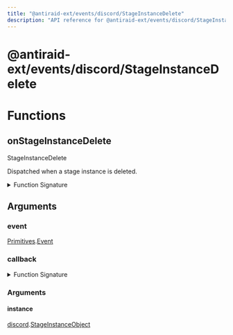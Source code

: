 ```yaml
---
title: "@antiraid-ext/events/discord/StageInstanceDelete"
description: "API reference for @antiraid-ext/events/discord/StageInstanceDelete"
---
```


<div id="@antiraid-ext/events/discord/StageInstanceDelete"></div>

# @antiraid-ext/events/discord/StageInstanceDelete

<div id="Functions"></div>

# Functions

<div id="onStageInstanceDelete"></div>

## onStageInstanceDelete

StageInstanceDelete



Dispatched when a stage instance is deleted.

<details>
<summary>Function Signature</summary>

```luau
--- StageInstanceDelete
---
--- Dispatched when a stage instance is deleted.
function onStageInstanceDelete(event: Primitives.Event, callback: (instance: discord.StageInstanceObject) -> ()) end
```

</details>

<div id="Arguments"></div>

## Arguments

<div id="event"></div>

### event

[Primitives](#module.Primitives).[Event](#Event)



<div id="callback"></div>

### callback

<details>
<summary>Function Signature</summary>

```luau
callback: (instance: discord.StageInstanceObject) -> ()
```

</details>

<div id="Arguments"></div>

### Arguments

<div id="instance"></div>

#### instance

[discord](#module.discord).[StageInstanceObject](#StageInstanceObject)



